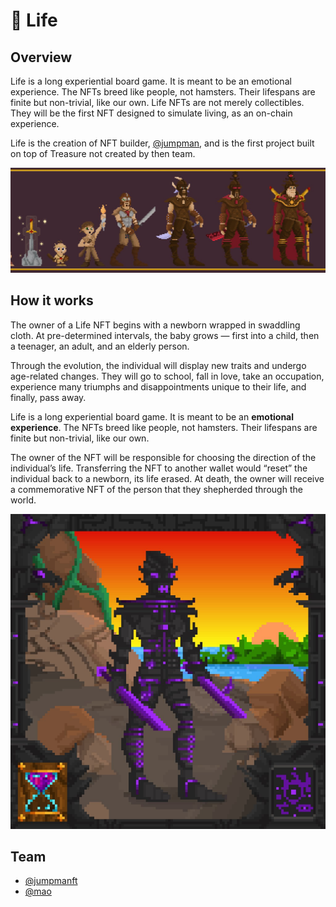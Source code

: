 # 👶 Life

## Overview

Life is a long experiential board game. It is meant to be an emotional experience. The NFTs breed like people, not hamsters. Their lifespans are finite but non-trivial, like our own. Life NFTs are not merely collectibles. They will be the first NFT designed to simulate living, as an on-chain experience.

Life is the creation of NFT builder, [@jumpman](https://twitter.com/jumpmanft), and is the first project built on top of Treasure not created by then team.

![](<../.gitbook/assets/1500x500 (1).jpg>)

## How it works

The owner of a Life NFT begins with a newborn wrapped in swaddling cloth. At pre-determined intervals, the baby grows — first into a child, then a teenager, an adult, and an elderly person.

Through the evolution, the individual will display new traits and undergo age-related changes. They will go to school, fall in love, take an occupation, experience many triumphs and disappointments unique to their life, and finally, pass away.

Life is a long experiential board game. It is meant to be an **emotional experience**. The NFTs breed like people, not hamsters. Their lifespans are finite but non-trivial, like our own.

The owner of the NFT will be responsible for choosing the direction of the individual’s life. Transferring the NFT to another wallet would “reset” the individual back to a newborn, its life erased. At death, the owner will receive a commemorative NFT of the person that they shepherded through the world.

![](<../.gitbook/assets/image (5).png>)

## **Team**

* [@jumpmanft](https://twitter.com/jumpmanft)
* [@mao](https://twitter.com/Mezereth)
